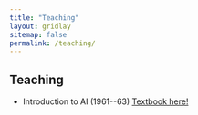 ```yaml
---
title: "Teaching"
layout: gridlay
sitemap: false
permalink: /teaching/
---
```


## Teaching

* Introduction to AI (1961--63) [Textbook here!](https://www.feynmanlectures.caltech.edu/)


